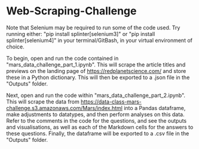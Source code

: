 # Web-Scraping-Challenge
Note that Selenium may be required to run some of the code used. Try running either: "pip install splinter[selenium3]" or "pip install splinter[selenium4]" in your terminal/GitBash, in your virtual environment of choice.  
  
To begin, open and run the code contained in "mars_data_challenge_part_1.ipynb". This will scrape the article titles and previews on the landing page of https://redplanetscience.com/ and store these in a Python dictionary. This will then be exported to a .json file in the "Outputs" folder.  
  
Next, open and run the code within "mars_data_challenge_part_2.ipynb". This will scrape the data from https://data-class-mars-challenge.s3.amazonaws.com/Mars/index.html into a Pandas dataframe, make adjustments to datatypes, and then perform analyses on this data. Refer to the comments in the code for the questions, and see the outputs and visualisations, as well as each of the Markdown cells for the answers to these questions. Finally, the dataframe will be exported to a .csv file in the "Outputs" folder.  



